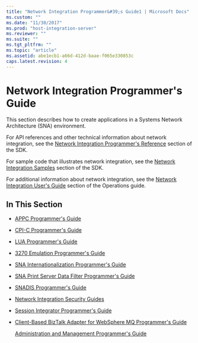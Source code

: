 ```yaml
---
title: "Network Integration Programmer&#39;s Guide1 | Microsoft Docs"
ms.custom: ""
ms.date: "11/30/2017"
ms.prod: "host-integration-server"
ms.reviewer: ""
ms.suite: ""
ms.tgt_pltfrm: ""
ms.topic: "article"
ms.assetid: abe1ecb1-a66d-412d-baae-f065e330853c
caps.latest.revision: 4
---
```

# Network Integration Programmer&#39;s Guide
This section describes how to create applications in a Systems Network Architecture (SNA) environment.  
  
 For API references and other technical information about network integration, see the [Network Integration Programmer's Reference](../HIS2010/network-integration-programmer-s-reference1.md) section of the SDK.  
  
 For sample code that illustrates network integration, see the [Network Integration Samples](../HIS2010/network-integration-samples.md) section of the SDK.  
  
 For additional information about network integration, see the [Network Integration User's Guide](../HIS2010/network-integration-user-s-guide1.md) section of the Operations guide.  
  
## In This Section  
  
-   [APPC Programmer's Guide](../HIS2010/appc-programmer-s-guide1.md)  
  
-   [CPI-C Programmer's Guide](../HIS2010/cpi-c-programmer-s-guide2.md)  
  
-   [LUA Programmer's Guide](../HIS2010/lua-programmer-s-guide2.md)  
  
-   [3270 Emulation Programmer's Guide](../HIS2010/3270-emulation-programmer-s-guide2.md)  
  
-   [SNA Internationalization Programmer's Guide](../HIS2010/sna-internationalization-programmer-s-guide2.md)  
  
-   [SNA Print Server Data Filter Programmer's Guide](../HIS2010/sna-print-server-data-filter-programmer-s-guide1.md)  
  
-   [SNADIS Programmer's Guide](../HIS2010/snadis-programmer-s-guide2.md)  
  
-   [Network Integration Security Guides](../HIS2010/network-integration-security-guides1.md)  
  
-   [Session Integrator Programmer's Guide](../HIS2010/session-integrator-programmer-s-guide1.md)  
  
-   [Client-Based BizTalk Adapter for WebSphere MQ Programmer's Guide](../HIS2010/client-based-biztalk-adapter-for-websphere-mq-programmer-s-guide2.md)  
  
     [Administration and Management Programmer's Guide](../HIS2010/administration-and-management-programmer-s-guide1.md)